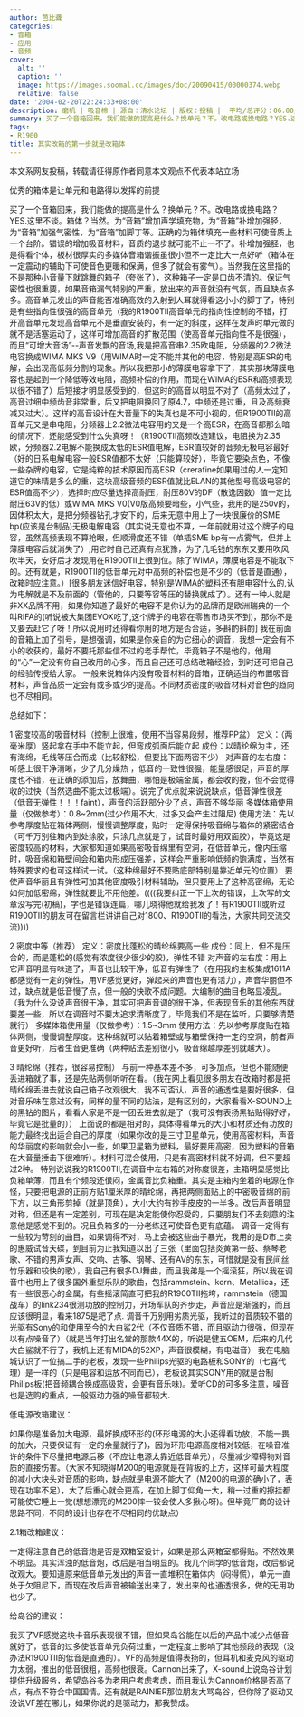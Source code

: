 ```yaml
---
author: 芭比聋
categories:
- 音箱
- 应用
- 音频
cover:
  alt: ''
  caption: ''
  image: https://images.soomal.cc/images/doc/20090415/00000374.webp
  relative: false
date: '2004-02-20T22:24:33+08:00'
description: 磨机 | 吸音棉 | 源自：清水论坛 | 版权：投稿 |  平均/总评分：06.00/12
summary: 买了一个音箱回来，我们能做的提高是什么？换单元？不。改电路或换电路？YES.这里不谈。箱体？当然。为“音箱”增加声学填充物，为“音箱”补增加强胫，为“音箱”加强气密性，为“音箱”加脚丁等。正确的为箱体填充一些材料可使音质上一个台阶。错误的增加吸音材料，音质的退步就可能不止一不了
tags:
- R1900
title: 其实改箱的第一步就是改箱体
---
```


本文系网友投稿，转载请征得原作者同意本文观点不代表本站立场

优秀的箱体是让单元和电路得以发挥的前提

买了一个音箱回来，我们能做的提高是什么？换单元？不。改电路或换电路？YES.这里不谈。箱体？当然。为“音箱”增加声学填充物，为“音箱”补增加强胫，为“音箱”加强气密性，为“音箱”加脚丁等。正确的为箱体填充一些材料可使音质上一个台阶。错误的增加吸音材料，音质的退步就可能不止一不了。补增加强胫，也是得看个体，板材很厚实的多媒体音箱谐振虽很小但不一定比大一点好听（箱体在一定震动的辅助下可使音色更暖和保满，但多了就会有雾气）。当然我在这里指的不是那种小音量下就跳舞的箱子（夸张了），这种箱子一定是口齿不清的。保证气密性也很重要，如果音箱漏气特别的严重，放出来的声音就没有气氛，而且缺点多多。高音单元发出的声音能否准确高效的入射到人耳就得看这小小的脚丁了，特别是有些指向性很强的高音单元（我的R1900TII高音单元的指向性控制的不错，打开高音单元发现高音单元不是垂直安装的，有一定的斜度，这样在发声时单元做的就不是活塞运动了，这样可增加高音的扩散范围（使高音单元指向性不是很强），而且“可增大音场”--声音发飘的音场,我是把高音串2.35欧电阻，分频器的2.2微法电容换成WIMA MKS V9（用WIMA时一定不能并其他的电容，特别是高ESR的电解，会出现高低频分割的现象。所以我把那小的薄膜电容拿下了，其实那块薄膜电容也是起到一个降低等效电阻，高频补偿的作用，而现在WIMA的ESR和高频表现以很不错了）后短接才明显感受到的，但这时的高音以明显不对了（高频太过了，高音过细中频齿音非常重，后又把电阻换回了原4.7，中频还是过重，且及高频衰减又过大）。这样的高音设计在大音量下的失真也是不可小视的，但R1900TII的高音单元又是串电阻，分频器上2.2微法电容用的又是一个高ESR，在高音都那么暗的情况下，还能感受到什么失真呀！（R1900TII高频改造建议，电阻换为2.35欧，分频器2.2电解不能换成太低的ESR值电解，ESR值较好的音频无极电容最好（好的日系电解电容一般ESR值都不太好（只能算较好），毕竟它要染点色，不像一些杂牌的电容，它是纯粹的技术原因而高ESR（crerafine如果用过的人一定知道它的味精是多么的重，这块高级音频的ESR值就比ELAN的其他型号高级电容的ESR值高不少），选择时应尽量选择高耐压，耐压80V的DF（散逸因数）值一定比耐压63V的低）或WIMA MKS V0(V0版高频要暗些，小气些，我用的是250v的，因体积太大，是把分频器钻孔才安下的，后来无意中用上了一块很廉价的SME bp(应该是台制品)无极电解电容（其实说无意也不算，一年前就用过这个牌子的电容，虽然高频表现不算抢眼，但顺滑度还不错（单插SME bp有一点雾气，但并上薄膜电容后就消失了）,用它时自己还真有点犹豫，为了几毛钱的东东又要用吹风吹半天，安好后才发现用在R1900TII上很到位。除了WIMA，薄膜电容是不能取下的。还有就是，R1900TII的低音单元对中高频的补偿也是不少的（低音是直通），改箱时应注意。）[很多朋友迷信好电容，特别是WIMA的塑料还有胆电容什么的,认为电解就是不及前面的（管他的，只要等容等压的替换就成了）。还有一种人就是非XX品牌不用，如果你知道了最好的电容不是你认为的品牌而是欧洲瑞典的一个叫RIFA的(听说被大集团EVOX吃了,这个牌子的电容在零售市场买不到)，那你不是又要去赶它了呀！所以说用时还得看你用的地方是否合适，多斟酌斟酌] 我在前面的音箱上加了引号，是想强调，如果是你亲自的为它细心的调音，我想一定会有不小的收获的，最好不要托那些信不过的老手帮忙，毕竟箱子不是他的，他用的“心”一定没有你自己改用的心多。而且自己还可总结改箱经验，到时还可把自己的经验传授给大家。 一般来说箱体内没有吸音材料的音箱，正确适当的布置吸音材料，声音品质一定会有或多或少的提高。不同材质密度的吸音材料对音色的趋向也不尽相同。

总结如下：

1 密度较高的吸音材料（控制上很难，使用不当容易段频，推荐PP盆） 定义：（两毫米厚）竖起拿在手中不能立起，但弯成弧面后能立起 成份：以晴纶绵为主，还有海绵，毛线等压合而成（比较舒松，但要比下面两密不少） 对声音的左右度：听感上很干净清晰，少了几分燥热 ，低音的一致性很强，能量感很足，声音的厚度也不错，在正确的添加后，放舞曲，哪怕是极端金属，都会收的拢，但不会觉得收的过快（当然选曲不能太过极端）。说完了优点就来说说缺点，低音弹性很差（低音无弹性！！！faint），声音的活跃部分少了点，声音不够华丽 多媒体箱使用量（仅做参考）：0.8~2mm(过少作用不大，过多又会产生过阻尼) 使用方法：先以参考厚度贴在箱体两侧，慢慢调整厚度，贴时一定得保持吸音绵与箱体的紧密结合（可千万别往箱内到处涂胶，只涂几点就是了，试音时最好用双面胶），毕竟这是密度较高的材料，大家都知道如果高密吸音绵里有空洞，在低音单元，像内压缩时，吸音绵和箱壁间会和箱内形成压强差，这样会严重影响低频的饱满度，当然有特殊要求的也可这样试一试。（这种绵最好不要贴底部特别是靠近单元的位置） 要使声音华丽且有弹性可加其他密度吸引材料辅助，但只要用上了这种高密绵，无论如何加低密绵，弹性就要比不用他差。((((我要纠正一下上次的错误，上次写的文章没写完(初稿)，字也是错误连篇，哪儿晓得他就给我发了！有R1900TII或听过R1900TII的朋友可在留言栏讲讲自己对1800、R1900TII的看法，大家共同交流交流))))

2 密度中等（推荐） 定义：密度比蓬松的晴纶绵要高一些 成份：同上，但不是压合的，而是蓬松的(感觉有浓度很少很少的胶)，弹性不错 对声音的左右度：用上它声音明显有味道了，声音也比较干净，低音有弹性了（在用我的主板集成1611A都感觉有一定的弹性，用VF感觉更好，弹起来的声音也更有活力），声音华丽但不过，缺点就是低音慢了点，但一般的快歌不成问题。大编制的曲目也略显凌乱。（我为什么没说声音很干净，其实可把声音调的很干净，但表现音乐的其他东西就要差一些，所以在调音时不要太追求清晰度了，毕竟我们不是在监听，只要够清楚就行） 多媒体箱使用量（仅做参考）：1.5~3mm 使用方法：先以参考厚度贴在箱体两侧，慢慢调整厚度。这种绵就可以贴着箱壁或与箱壁保持一定的空洞，前者声音更好听，后者生音更准确（两种贴法差别很小，吸音绵越厚差别就越大）。

3 晴纶绵（推荐，很容易控制） 与前一种基本差不多，可多加点，但也不能随便丢进箱就了事，还是先贴两侧听听在看。（我在网上看见很多朋友在改箱时都是把晴纶绵丢进去就说自己箱子改观很大，我不可否认，声音的通透性是要好很多，但对音乐味在意过没有，同样的量不同的贴法，是有区别的，大家看看X-SOUND上的黑钻的图片，看看人家是不是一团丢进去就是了（我可没有表扬黑钻贴得好好，毕竟它是批量的）） 上面说的都是相对的，具体得看单元的大小和材质还有功放的能力最终找出适合自己的厚度（如果你改的是三寸卫星单元，使用高密材料，声音的华丽度的影响就会小一些，如果卫星箱为塑料，最好要用高密，因为塑料的音箱在大音量捶击下很难听）。材料可混合使用，只是有高密材料就不好调，但不要超过2种。 特别说说我的R1900TII,在调音中左右箱的对称度很差，主箱明显感觉比负箱单薄，而且有个频段还很闷，金属音比负箱重。其实是主箱内坐着的电源在作怪，只要把电源的正前方贴1厘米厚的晴纶绵，再把两侧面贴上的中密吸音绵的前下方，以三角形剪掉（就是顶角），大小大约有抄手皮皮的一半多。改后声音明显对称，但还是有一定差别，可现在是决定能使你忍受的，只要朋友们不去刻意的注意他是感觉不到的。况且负箱多的一分老练还可使音色更有底蕴。 调音一定得有一些较为苛刻的曲目，如果调得不对，马上会被这些曲子暴光，我用的是D市上卖的惠威试音天碟，到目前为止我知道以出了三张（里面包括炎黄第一鼓、蔡琴老歌、不错的男声女声、交响、古筝、钢琴、还有AV的东东，可惜就是没有民间丝竹乐器和较快的歌），我自己有很多DJ舞曲，而且我弟是一个摇滚狂，所以我在调音中也用上了很多国外重型乐队的歌曲，包括rammstein、korn、Metallica，还有一些很恶心的金属，有些摇滚简直可把我的R1900TII拖垮，rammstein（德国战车）的link234很测功放的控制力，开场军队的齐步走，声音应是渐强的，而且应该很明显，看来1875是耙了点. 调音千万别用劣质光驱，我听过的音质较不错的光驱有Sony的和使用至今的大白鲨2代（不仅音质不错，而且驱动力很强，但现在以有点噪音了）（就是当年打出名堂的那款44X的，听说是健五OEM，后来的几代大白鲨就不行了，我机上还有MIDA的52XP，声音很模糊，有电磁音） 我在电脑城认识了一位搞二手的老板，发现一些Philips光驱的电路板和SONY的（七喜代理）是一样的（只是电容和运放不同而已），老板说其实SONY用的就是台制Philips板(把音频耦合换成高级货，会更有音乐味)。爱听CD的可多多注意，噪音也是选购的重点，一般驱动力强的噪音都较大.

低电源改箱建议：

如果你是准备加大电源，最好换成环形的(环形电源的大小还得看功放，不能一畏的加大，只要保证有一定的余量就行了)，因为环形电源高度相对较低，在噪音准许的条件下尽量把电源后移（不应让电源太靠近低音单元），尽量减少障碍物对音质的直接伤害。（大家不知晓得M200的电源就是在背板的上方，这样可最大程度的减小大块头对音质的影响，缺点就是电源不能大了（M200的电源的确小了，表现在功率不足），大了后重心就会更高，在加上脚丁仰角一大，稍一过重的擦挂都可能使它睡上一觉(想想漂亮的M200摔一铰会使人多揪心呀)。但毕竟厂商的设计思路不同，不同的设计也存在不尽相同的优缺点）

2.1箱改箱建议：

一定得注意自己的低音炮是否是双箱室设计，如果是那么两箱室都得贴。不然效果不明显。其实浑浊的低音炮，改后是相当明显的。我几个同学的低音炮，改后都说改观大。要知道原来低音单元发出的声音一直堆积在箱体内（闷得慌），单元一直处于欠阻尼下，而现在改后声音被输送出来了，发出来的也通透很多，做的无用功也少了。

给岛谷的建议：

我买了VF感觉这块卡音乐表现很不错，但如果岛谷能在以后的产品中减少点低音就好了，低音的过多使低音单元负荷过重，一定程度上影响了其他频段的表现（没办法R1900TII的低音是直通的）。VF的高频是值得表扬的，但耳机和麦克风的驱动力太弱，推出的低音很粗，高频也很衰。Cannon出来了，X-sound上说岛谷计划提供升级服务，希望岛谷多为老用户考虑考虑，而且我认为Cannon价格是否高了点，有点不符合中国国情。还有就是RAINIER那位朋友大骂岛谷，但你除了驱动又没说VF差在哪儿，如果你说的是驱动力，那我赞成。